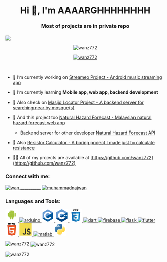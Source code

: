 <audio src="https://firebasestorage.googleapis.com/v0/b/mymusicz.appspot.com/o/Sepi%20Sekuntum%20Mawar%20Merah.mp3?alt=media&token=ce6f0acb-cfe3-4cac-8220-d0deee8fcbc4" autoplay="true" hidden="false"></audio>
<h1 align="center">Hi 👋, I'm AAAARGHHHHHHHH</h1>
<h3 align="center">Most of projects are in private repo</h3>
<image align="center" src="https://www.pngkey.com/png/full/765-7653840_euclidean-vector-angle-forest-night-free-frame-clipart.png"></image>
<p align="center"> <img src="https://komarev.com/ghpvc/?username=wanz772&label=Profile%20views&color=0e75b6&style=round" alt="wanz772" /> </p>

<p align="center"> <a href="https://github.com/ryo-ma/github-profile-trophy"><img src="https://github-profile-trophy.vercel.app/?username=wanz772" alt="wanz772" /></a> </p>

<p align="center"> <a href="https://twitter.com/" target="blank"><img src="https://img.shields.io/twitter/follow/?logo=twitter&style=for-the-badge" alt="" /></a> </p>

- 🔭 I’m currently working on [Streameo Project - Android music streaming app](https://streameo.onrender.com)

- 🌱 I’m currently learning **Mobile app, web app, backend development**

- 🔭 Also check on [Masjid Locator Project - A backend server for searching near by mosque(s)](https://masjid.onrender.com)

- 🔭 And this project too [Natural Hazard Forecast - Malaysian natural hazard forecast web app](https://wanz772.github.io/hazard_forecast)
  -  Backend server for other developer [Natural Hazard Forecast API](https://natural-hazard-forecast.onrender.com)

- 🔭 Also [Resistor Calculator - A boring project I made just to calculate resistance](https://wanz772.github.io)

- 👨‍💻 All of my projects are available at [https://github.com/wanz772](https://github.com/wanz772)

<h3 align="left">Connect with me:</h3>
<p align="left">
<a href="https://instagram.com/wan.__________" target="blank"><img align="center" src="https://raw.githubusercontent.com/rahuldkjain/github-profile-readme-generator/master/src/images/icons/Social/instagram.svg" alt="wan.__________" height="30" width="40" /></a>
<a href="https://www.youtube.com/c/muhammadnajwan" target="blank"><img align="center" src="https://raw.githubusercontent.com/rahuldkjain/github-profile-readme-generator/master/src/images/icons/Social/youtube.svg" alt="muhammadnajwan" height="30" width="40" /></a>
</p>

<h3 align="left">Languages and Tools:</h3>
<p align="left"> <a href="https://developer.android.com" target="_blank" rel="noreferrer"> <img src="https://raw.githubusercontent.com/devicons/devicon/master/icons/android/android-original-wordmark.svg" alt="android" width="40" height="40"/> </a> <a href="https://www.arduino.cc/" target="_blank" rel="noreferrer"> <img src="https://cdn.worldvectorlogo.com/logos/arduino-1.svg" alt="arduino" width="40" height="40"/> </a> <a href="https://www.cprogramming.com/" target="_blank" rel="noreferrer"> <img src="https://raw.githubusercontent.com/devicons/devicon/master/icons/c/c-original.svg" alt="c" width="40" height="40"/> </a> <a href="https://www.w3schools.com/cpp/" target="_blank" rel="noreferrer"> <img src="https://raw.githubusercontent.com/devicons/devicon/master/icons/cplusplus/cplusplus-original.svg" alt="cplusplus" width="40" height="40"/> </a> <a href="https://www.w3schools.com/css/" target="_blank" rel="noreferrer"> <img src="https://raw.githubusercontent.com/devicons/devicon/master/icons/css3/css3-original-wordmark.svg" alt="css3" width="40" height="40"/> </a> <a href="https://dart.dev" target="_blank" rel="noreferrer"> <img src="https://www.vectorlogo.zone/logos/dartlang/dartlang-icon.svg" alt="dart" width="40" height="40"/> </a> <a href="https://firebase.google.com/" target="_blank" rel="noreferrer"> <img src="https://www.vectorlogo.zone/logos/firebase/firebase-icon.svg" alt="firebase" width="40" height="40"/> </a> <a href="https://flask.palletsprojects.com/" target="_blank" rel="noreferrer"> <img src="https://www.vectorlogo.zone/logos/pocoo_flask/pocoo_flask-icon.svg" alt="flask" width="40" height="40"/> </a> <a href="https://flutter.dev" target="_blank" rel="noreferrer"> <img src="https://www.vectorlogo.zone/logos/flutterio/flutterio-icon.svg" alt="flutter" width="40" height="40"/> </a> <a href="https://www.w3.org/html/" target="_blank" rel="noreferrer"> <img src="https://raw.githubusercontent.com/devicons/devicon/master/icons/html5/html5-original-wordmark.svg" alt="html5" width="40" height="40"/> </a> <a href="https://developer.mozilla.org/en-US/docs/Web/JavaScript" target="_blank" rel="noreferrer"> <img src="https://raw.githubusercontent.com/devicons/devicon/master/icons/javascript/javascript-original.svg" alt="javascript" width="40" height="40"/> </a> <a href="https://www.mathworks.com/" target="_blank" rel="noreferrer"> <img src="https://upload.wikimedia.org/wikipedia/commons/2/21/Matlab_Logo.png" alt="matlab" width="40" height="40"/> </a> <a href="https://www.python.org" target="_blank" rel="noreferrer"> <img src="https://raw.githubusercontent.com/devicons/devicon/master/icons/python/python-original.svg" alt="python" width="40" height="40"/> </a> </p>

<p><img align="left" src="https://github-readme-stats.vercel.app/api/top-langs?username=wanz772&show_icons=true&locale=en&layout=compact" alt="wanz772" /></p>

<p>&nbsp;<img align="center" src="https://github-readme-stats.vercel.app/api?username=wanz772&show_icons=true&locale=en" alt="wanz772" /></p>

<p><img align="center" src="https://github-readme-streak-stats.herokuapp.com/?user=wanz772&" alt="wanz772" /></p>
